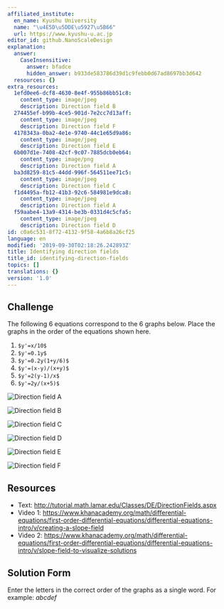 ```yaml
---
affiliated_institute:
  en_name: Kyushu University
  name: "\u4E5D\u5DDE\u5927\u5B66"
  url: https://www.kyushu-u.ac.jp
editor_id: github.NanoScaleDesign
explanation:
  answer:
    CaseInsensitive:
      answer: bfadce
      hidden_answer: b933de583786d39d1c9febb0d67ad8697bb3d642
  resources: {}
extra_resources:
  1efd0ee6-dcf8-4630-8e4f-955b86bb51c8:
    content_type: image/jpeg
    description: Direction field B
  274455ef-b99b-4ce5-901d-7e2cc7d13aff:
    content_type: image/jpeg
    description: Direction field F
  4178343a-0ba2-4e1e-9740-44c1e65d9a86:
    content_type: image/jpeg
    description: Direction field E
  6b007d1e-7408-42cf-9c07-7885dcb0eb64:
    content_type: image/png
    description: Direction field A
  ba3d8259-81c5-44dd-996f-564511ee71c5:
    content_type: image/jpeg
    description: Direction field C
  f1d4495a-fb12-41b3-92c6-584981e9dca8:
    content_type: image/jpeg
    description: Direction field A
  f59aabe4-13a9-4314-be3b-0331d4c5cfa5:
    content_type: image/jpeg
    description: Direction field D
id: c0a6c531-8f72-4132-9f58-4a6b8a26cf25
language: en
modified: '2019-09-30T02:18:26.242893Z'
title: Identifying direction fields
title_id: identifying-direction-fields
topics: []
translations: {}
version: '1.0'
---
```


## Challenge

The following 6 equations correspond to the 6 graphs below. Place the graphs in the order of the equations shown here.

1. `$y'=x/10$`
2. `$y'=0.1y$`
3. `$y'=0.2y(1+y/6)$`
4. `$y'=(x-y)/(x+y)$`
5. `$y'=2(y-1)/x$`
6. `$y'=2y/(x+5)$`

![Direction field A](/api/v0/teachers/github.NanoScaleDesign/resources/public/f1d4495a-fb12-41b3-92c6-584981e9dca8.jpeg/f1d4495a-fb12-41b3-92c6-584981e9dca8.jpeg)

![Direction field B](/api/v0/teachers/github.NanoScaleDesign/resources/public/1efd0ee6-dcf8-4630-8e4f-955b86bb51c8.jpeg/1efd0ee6-dcf8-4630-8e4f-955b86bb51c8.jpeg)

![Direction field C](/api/v0/teachers/github.NanoScaleDesign/resources/public/ba3d8259-81c5-44dd-996f-564511ee71c5.jpeg/ba3d8259-81c5-44dd-996f-564511ee71c5.jpeg)

![Direction field D](/api/v0/teachers/github.NanoScaleDesign/resources/public/f59aabe4-13a9-4314-be3b-0331d4c5cfa5.jpeg/f59aabe4-13a9-4314-be3b-0331d4c5cfa5.jpeg)

![Direction field E](/api/v0/teachers/github.NanoScaleDesign/resources/public/4178343a-0ba2-4e1e-9740-44c1e65d9a86.jpeg/4178343a-0ba2-4e1e-9740-44c1e65d9a86.jpeg)

![Direction field F](/api/v0/teachers/github.NanoScaleDesign/resources/public/274455ef-b99b-4ce5-901d-7e2cc7d13aff.jpeg/274455ef-b99b-4ce5-901d-7e2cc7d13aff.jpeg)
## Resources
- Text: http://tutorial.math.lamar.edu/Classes/DE/DirectionFields.aspx
- Video 1: https://www.khanacademy.org/math/differential-equations/first-order-differential-equations/differential-equations-intro/v/creating-a-slope-field
- Video 2: https://www.khanacademy.org/math/differential-equations/first-order-differential-equations/differential-equations-intro/v/slope-field-to-visualize-solutions


## Solution Form
Enter the letters in the correct order of the graphs as a single word. For example: *abcdef*
